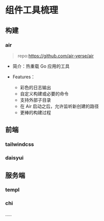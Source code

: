 # 组件工具梳理

## 构建

### air

> repo:https://github.com/air-verse/air

- 简介：热重载 Go 应用的工具

- Features：
	- 彩色的日志输出
	- 自定义构建或必要的命令
	- 支持外部子目录
	- 在 Air 启动之后，允许监听新创建的路径
	- 更棒的构建过程


## 前端

### tailwindcss

### daisyui

## 服务端

### templ

### chi


.....